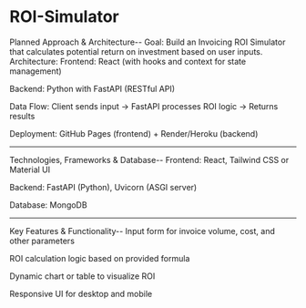 # ROI-Simulator
Planned Approach & Architecture--
Goal: Build an Invoicing ROI Simulator that calculates potential return on investment based on user inputs.
Architecture:
Frontend: React (with hooks and context for state management)

Backend: Python with FastAPI (RESTful API)

Data Flow: Client sends input → FastAPI processes ROI logic → Returns results

Deployment: GitHub Pages (frontend) + Render/Heroku (backend)

-----------------------------------------------------------------------------------------------------------------------

Technologies, Frameworks & Database--
Frontend: React, Tailwind CSS or Material UI

Backend: FastAPI (Python), Uvicorn (ASGI server)

Database: MongoDB


------------------------------------------------------------------------------------------------------------------------


Key Features & Functionality--
Input form for invoice volume, cost, and other parameters

ROI calculation logic based on provided formula

Dynamic chart or table to visualize ROI

Responsive UI for desktop and mobile
